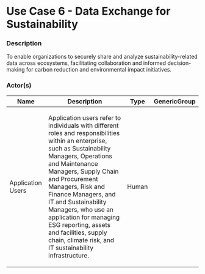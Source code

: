 
#  Use Case 6 - Data Exchange for Sustainability





### Description

<p>To enable organizations to securely share and analyze sustainability-related data across ecosystems, facilitating collaboration and informed decision-making for carbon reduction and environmental impact initiatives.</p>




### Actor(s)

| Name | Description | Type | GenericGroup |
| --- | --- | --- | --- |
| Application Users | <p>Application users refer to individuals with different roles and responsibilities within an enterprise, such as Sustainability Managers, Operations and Maintenance Managers, Supply Chain and Procurement Managers, Risk and Finance Managers, and IT and Sustainability Managers, who use an application for managing ESG reporting, assets and facilities, supply chain, climate risk, and IT sustainability infrastructure.</p> | Human |  |












